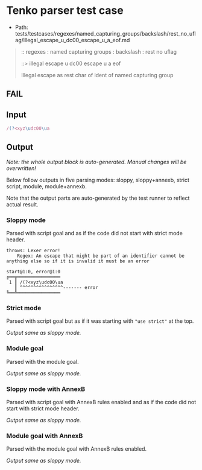 # Tenko parser test case

- Path: tests/testcases/regexes/named_capturing_groups/backslash/rest_no_uflag/illegal_escape_u_dc00_escape_u_a_eof.md

> :: regexes : named capturing groups : backslash : rest no uflag
>
> ::> illegal escape u dc00 escape u a eof
>
> Illegal escape as rest char of ident of named capturing group

## FAIL

## Input

`````js
/(?<xyz\udc00\ua
`````

## Output

_Note: the whole output block is auto-generated. Manual changes will be overwritten!_

Below follow outputs in five parsing modes: sloppy, sloppy+annexb, strict script, module, module+annexb.

Note that the output parts are auto-generated by the test runner to reflect actual result.

### Sloppy mode

Parsed with script goal and as if the code did not start with strict mode header.

`````
throws: Lexer error!
    Regex: An escape that might be part of an identifier cannot be anything else so if it is invalid it must be an error

start@1:0, error@1:0
╔══╦════════════════
 1 ║ /(?<xyz\udc00\ua
   ║ ^^^^^^^^^^^^^^^^------- error
╚══╩════════════════

`````

### Strict mode

Parsed with script goal but as if it was starting with `"use strict"` at the top.

_Output same as sloppy mode._

### Module goal

Parsed with the module goal.

_Output same as sloppy mode._

### Sloppy mode with AnnexB

Parsed with script goal with AnnexB rules enabled and as if the code did not start with strict mode header.

_Output same as sloppy mode._

### Module goal with AnnexB

Parsed with the module goal with AnnexB rules enabled.

_Output same as sloppy mode._
